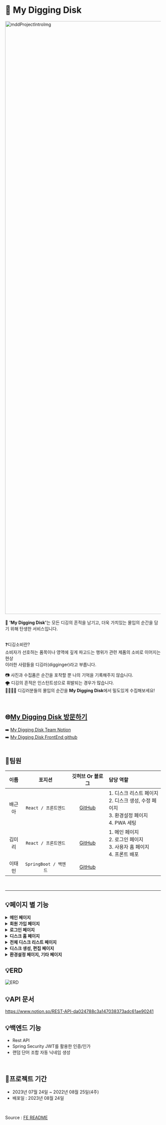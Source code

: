 # 💾 My Digging Disk
<img width="1920" alt="mddProjectIntroImg" src="https://github.com/green9930/mdd_FE/assets/107628613/ae6c8db8-4b8b-4c52-9596-adda54f767ea">
<br>


<br/>
💾 <b>'My Digging Disk'</b>는 모든 디깅의 흔적을 남기고, 더욱 가치있는 몰입의 순간을 담기 위해 탄생한 서비스입니다.<br/>
<br/>

❓디깅소비란?<br/>
소비자가 선호하는 품목이나 영역에 깊게 파고드는 행위가 관련 제품의 소비로 이어지는 현상<br/>
이러한 사람들을 디깅러(digginger)라고 부릅니다.<br/>

📷 사진과 수집품은 순간을 포착할 뿐 나의 기억을 기록해주지 않습니다.<br/>
🌪️ 디깅의 흔적은 인스턴트성으로 휘발되는 경우가 많습니다.<br/>
👨‍👩‍👧‍👦 디깅러분들의 몰입의 순간을 <b>My Digging Disk</b>에서 밀도있게 수집해보세요!<br/>

<br/>

## 🌐[My Digging Disk 방문하기](https://www.mydiggingdisk.com/)
➡️ [My Digging Disk Team Notion](https://silicon-fireplace-83b.notion.site/8282bdec88fe46599a55b5a9cdf7fd4e?pvs=25)  <br/>
➡️ [My Digging Disk FrontEnd github](https://github.com/green9930/mdd_FE)<br/>
<br/>

## 👥팀원
|이름|포지션|깃허브 Or 블로그|담당 역할|
|:-----:|:---:|:---:|:---|
|배근아|`React / 프론트엔드`|[GitHub](https://github.com/green9930)|1. 디스크 리스트 페이지 </br>2. 디스크 생성, 수정 페이지</br> 3. 환경설정 페이지 </br> 4. PWA 세팅|
|김미리|`React / 프론트엔드`|[GitHub](https://github.com/loveyoujgb)|1. 메인 페이지 </br>2. 로그인 페이지</br> 3. 사용자 홈 페이지</br> 4. 프론트 배포|
|이태민|`SpringBoot / 백엔드`|[GitHub](https://github.com/philomonx1)||
<br/>

<hr/>
 
## 💡페이지 별 기능
<details>
<summary><b>메인 페이지</b></summary>

 - 2000년대 전후, 디스크 플로피 사용 시절의 모니터 화면 컨셉
 - 텍스트 타이핑 효과 및 디깅디스크 사용법 모달
   ![메인 페이지](https://github.com/green9930/mdd_FE/assets/107628613/b13bd437-d39d-4c2f-b805-ee69ea4ffefb)

</details>

<details>
<summary><b>회원 가입 페이지</b></summary>

 - ID, PASSWORD만 입력하면 가입 할 수 있는 간단한 회원가입 페이지 (프로그레스 바 효과)
 - 회원가입 직후 디스크 생성 페이지
   <img width="6019" alt="회원가입" src="https://github.com/green9930/mdd_FE/assets/107628613/18e1757c-aca2-41a4-bc4d-49dc73ed13d7">

</details>

<details>
<summary><b>로그인 페이지</b></summary>


 - 아이디, 비번 오류 시 에러메시지
 - 입력한 비밀번호 보기 기능
 ![로그인](https://github.com/green9930/mdd_FE/assets/107628613/a4eb86ca-83cf-42c3-8fba-f97c0a97f609)

</details>

<details>
<summary><b>디스크 홈 페이지</b></summary>

 - 타인의 디스크 홈에서 디스크에 '좋아요' 반응을 줄 수 있습니다.
 - 자신의 디스크 홈 페이지를 공유할 수 있습니다. (모바일 공유하기 기능, 데스크탑 url 복사 기능)
 - 프로필 편집, 디스크 상세 페이지를 볼 수 있습니다.
   <img width="6019" alt="디스크 홈 페이지" src="https://github.com/green9930/mdd_FE/assets/107628613/cc40914f-b736-4371-aa78-c992664301e4">
</details>

<details>
<summary><b>전체 디스크 리스트 페이지</b></summary>

 - 피드 형식, 갤러리 형식으로 볼 수 있습니다.
 - 개별 디스크에 '좋아요' 반응을 줄 수 있습니다.
 - 디스크 생성, 수정, 삭제 기능이 있습니다.
   <img width="6074" alt="전체 디깅 디스크" src="https://github.com/green9930/mdd_FE/assets/107628613/314c5604-5087-42bb-9883-6bbc58819658">


</details>


<details>
<summary><b>디스크 생성, 편집 페이지</b></summary>

 - 디스크 생성 및 편집을 할 수 있습니다.
   - 제목 랜덤 추천 기능
   - 5가지 다양한 디스크 색상 제공
   - 사진 최대 4장 삽입 가능
     ![디스크 생성 편집페이지](https://github.com/green9930/mdd_FE/assets/107628613/107aa4dd-05d9-441d-a56e-5cd1172c4579)
</details>


<details>
<summary><b>환경설정 페이지, 기타 페이지</b></summary>

 - 환경설정 페이지를 통해 로그아웃, 탈퇴가 가능합니다.
 - 오류 페이지, 로딩 스피너
   ![기타페이지](https://github.com/green9930/mdd_FE/assets/107628613/611aaa82-e3ef-4d63-9977-1ef39925b40c)
</details>

## 💡ERD
![ERD](https://github.com/user-attachments/assets/358a0998-a6fc-4ec3-af59-c29d999266e5)


## 💡API 문서
https://www.notion.so/REST-API-da024788c3a147038373adc61ae90241

## 💡백엔드 기능
- Rest API
- Spring Security JWT를 활용한 인증/인가
- 랜덤 단어 조합 자동 닉네임 생성

 <br/>


## 📆프로젝트 기간
 * 2023년 07월 24일 ~ 2022년 08월 25일(4주)
 * 배포일 : 2023년 08월 24일
<br/>

Source : [FE README](https://github.com/green9930/mdd_FE/blob/dev/README.md)
